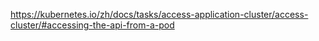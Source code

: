 https://kubernetes.io/zh/docs/tasks/access-application-cluster/access-cluster/#accessing-the-api-from-a-pod

